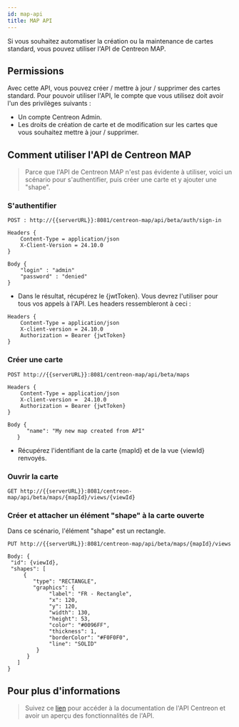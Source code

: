```yaml
---
id: map-api
title: MAP API
---
```


Si vous souhaitez automatiser la création ou la maintenance de cartes standard, vous pouvez utiliser l'API de Centreon MAP.

## Permissions

Avec cette API, vous pouvez créer / mettre à jour / supprimer des cartes standard. Pour pouvoir utiliser l'API, le compte que vous utilisez doit avoir l'un des privilèges suivants :

- Un compte Centreon Admin.
- Les droits de création de carte et de modification sur les cartes que vous souhaitez mettre à jour / supprimer.

## Comment utiliser l'API de Centreon MAP

> Parce que l'API de Centreon MAP n'est pas évidente à utiliser, voici un scénario pour s'authentifier, puis créer une carte et y ajouter une "shape".

### S'authentifier

```
POST : http://{{serverURL}}:8081/centreon-map/api/beta/auth/sign-in
```

```
Headers {
    Content-Type = application/json
    X-Client-Version = 24.10.0
}

Body {
    "login" : "admin"
    "password" : "denied"
}
```

- Dans le résultat, récupérez le {jwtToken}. Vous devrez l'utiliser pour tous vos appels à l'API. Les headers ressembleront à ceci :

```
Headers {
    Content-Type = application/json
    X-client-version = 24.10.0
    Authorization = Bearer {jwtToken}
}
```

### Créer une carte

```
POST http://{{serverURL}}:8081/centreon-map/api/beta/maps
```

```
Headers {
    Content-Type = application/json
    X-client-version =  24.10.0
    Authorization = Bearer {jwtToken}
}

Body {
      "name": "My new map created from API"
   }
```

- Récupérez l'identifiant de la carte {mapId} et de la vue {viewId} renvoyés.

### Ouvrir la carte

```
GET http://{{serverURL}}:8081/centreon-map/api/beta/maps/{mapId}/views/{viewId}
```

### Créer et attacher un élément "shape" à la carte ouverte

Dans ce scénario, l'élément "shape" est un rectangle.

```
PUT http://{{serverURL}}:8081/centreon-map/api/beta/maps/{mapId}/views
```

```
Body: {
 "id": {viewId},
 "shapes": [
     {
        "type": "RECTANGLE",
        "graphics": {
             "label": "FR - Rectangle",
             "x": 120,
             "y": 120,
             "width": 130,
             "height": 53,
             "color": "#0096FF",
             "thickness": 1,
             "borderColor": "#F0F0F0",
             "line": "SOLID"
         }
      }
   ]
}
```

## Pour plus d'informations

> Suivez ce [lien](https://docs-api.centreon.com/api/centreon-map/24.10/) pour accéder à la documentation de l'API Centreon et avoir un aperçu des fonctionnalités de l'API.
